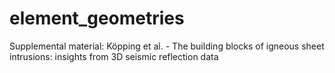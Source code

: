 # element_geometries
Supplemental material: Köpping et al. - The building blocks of igneous sheet intrusions: insights from 3D seismic reflection data
